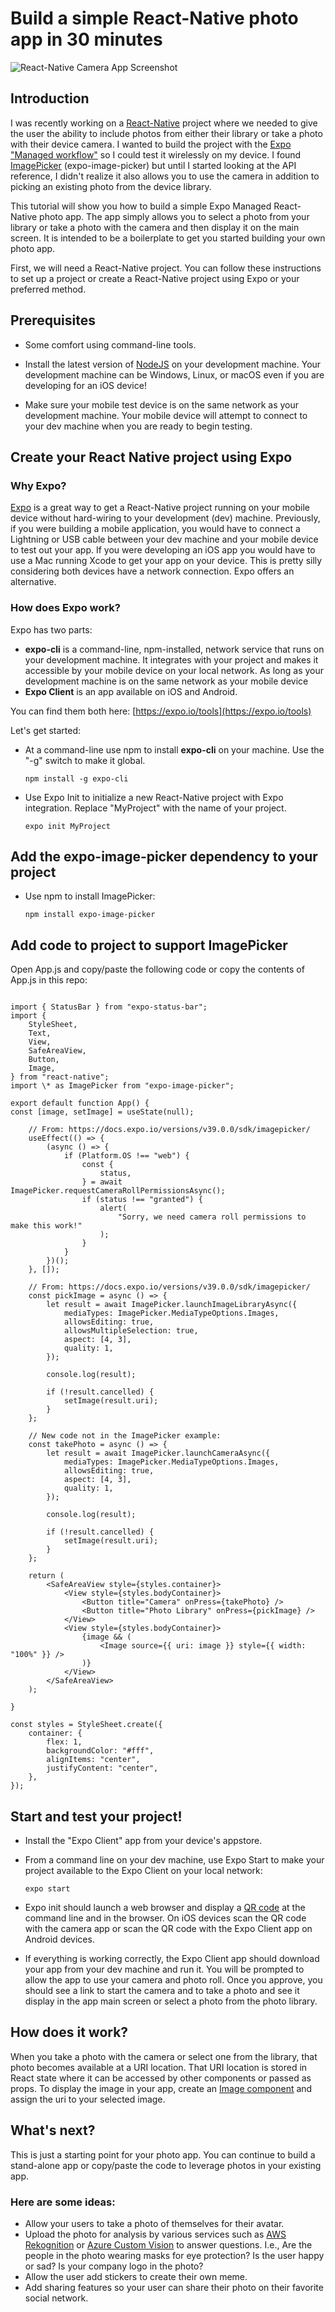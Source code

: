 # Build a simple React-Native photo app in 30 minutes

![React-Native Camera App Screenshot](screenshot.jpg)

## Introduction

I was recently working on a [React-Native](https://reactnative.dev/) project where we needed to give the user the ability to include photos from either their library or take a photo with their device camera. I wanted to build the project with the [Expo "Managed workflow"](https://docs.expo.io/introduction/managed-vs-bare/) so I could test it wirelessly on my device. I found [ImagePicker](https://docs.expo.io/versions/latest/sdk/imagepicker/) (expo-image-picker) but until I started looking at the API reference, I didn't realize it also allows you to use the camera in addition to picking an existing photo from the device library.

This tutorial will show you how to build a simple Expo Managed React-Native photo app. The app simply allows you to select a photo from your library or take a photo with the camera and then display it on the main screen. It is intended to be a boilerplate to get you started building your own photo app.

First, we will need a React-Native project. You can follow these instructions to set up a project or create a React-Native project using Expo or your preferred method.

## Prerequisites

-   Some comfort using command-line tools.

-   Install the latest version of [NodeJS](https://nodejs.org/) on your development machine. Your development machine can be Windows, Linux, or macOS even if you are developing for an iOS device!

-   Make sure your mobile test device is on the same network as your development machine. Your mobile device will attempt to connect to your dev machine when you are ready to begin testing.

## Create your React Native project using Expo

### Why Expo?

[Expo](https://expo.io/) is a great way to get a React-Native project running on your mobile device without hard-wiring to your development (dev) machine. Previously, if you were building a mobile application, you would have to connect a Lightning or USB cable between your dev machine and your mobile device to test out your app. If you were developing an iOS app you would have to use a Mac running Xcode to get your app on your device. This is pretty silly considering both devices have a network connection. Expo offers an alternative.

### How does Expo work?

Expo has two parts:

-   **expo-cli** is a command-line, npm-installed, network service that runs on your development machine. It integrates with your project and makes it accessible by your mobile device on your local network.
    As long as your development machine is on the same network as your mobile device
-   **Expo Client** is an app available on iOS and Android.

You can find them both here: [https://expo.io/tools](https://expo.io/tools)

Let's get started:

-   At a command-line use npm to install **expo-cli** on your machine. Use the "-g" switch to make it global.

    `npm install -g expo-cli`

-   Use Expo Init to initialize a new React-Native project with Expo integration. Replace "MyProject" with the name of your project.

    `expo init MyProject`

## Add the expo-image-picker dependency to your project

-   Use npm to install ImagePicker:

    `npm install expo-image-picker`

## Add code to project to support ImagePicker

Open App.js and copy/paste the following code or copy the contents of App.js in this repo:

```import React, { useState, useEffect } from "react";

import { StatusBar } from "expo-status-bar";
import {
    StyleSheet,
    Text,
    View,
    SafeAreaView,
    Button,
    Image,
} from "react-native";
import \* as ImagePicker from "expo-image-picker";

export default function App() {
const [image, setImage] = useState(null);

    // From: https://docs.expo.io/versions/v39.0.0/sdk/imagepicker/
    useEffect(() => {
        (async () => {
            if (Platform.OS !== "web") {
                const {
                    status,
                } = await ImagePicker.requestCameraRollPermissionsAsync();
                if (status !== "granted") {
                    alert(
                        "Sorry, we need camera roll permissions to make this work!"
                    );
                }
            }
        })();
    }, []);

    // From: https://docs.expo.io/versions/v39.0.0/sdk/imagepicker/
    const pickImage = async () => {
        let result = await ImagePicker.launchImageLibraryAsync({
            mediaTypes: ImagePicker.MediaTypeOptions.Images,
            allowsEditing: true,
            allowsMultipleSelection: true,
            aspect: [4, 3],
            quality: 1,
        });

        console.log(result);

        if (!result.cancelled) {
            setImage(result.uri);
        }
    };

    // New code not in the ImagePicker example:
    const takePhoto = async () => {
        let result = await ImagePicker.launchCameraAsync({
            mediaTypes: ImagePicker.MediaTypeOptions.Images,
            allowsEditing: true,
            aspect: [4, 3],
            quality: 1,
        });

        console.log(result);

        if (!result.cancelled) {
            setImage(result.uri);
        }
    };

    return (
        <SafeAreaView style={styles.container}>
            <View style={styles.bodyContainer}>
                <Button title="Camera" onPress={takePhoto} />
                <Button title="Photo Library" onPress={pickImage} />
            </View>
            <View style={styles.bodyContainer}>
                {image && (
                    <Image source={{ uri: image }} style={{ width: "100%" }} />
                )}
            </View>
        </SafeAreaView>
    );

}

const styles = StyleSheet.create({
    container: {
        flex: 1,
        backgroundColor: "#fff",
        alignItems: "center",
        justifyContent: "center",
    },
});
```

## Start and test your project!

-   Install the "Expo Client" app from your device's appstore.

-   From a command line on your dev machine, use Expo Start to make your project available to the Expo Client on your local network:

    `expo start`

-   Expo init should launch a web browser and display a [QR code](https://en.wikipedia.org/wiki/QR_code) at the command line and in the browser. On iOS devices scan the QR code with the camera app or scan the QR code with the Expo Client app on Android devices.

-   If everything is working correctly, the Expo Client app should download your app from your dev machine and run it. You will be prompted to allow the app to use your camera and photo roll. Once you approve, you should see a link to start the camera and to take a photo and see it display in the app main screen or select a photo from the photo library.

## How does it work?

When you take a photo with the camera or select one from the library, that photo becomes available at a URI location. That URI location is stored in React state where it can be accessed by other components or passed as props. To display the image in your app, create an [Image component](https://docs.expo.io/versions/latest/react-native/image/) and assign the uri to your selected image.

## What's next?

This is just a starting point for your photo app. You can continue to build a stand-alone app or copy/paste the code to leverage photos in your existing app.

### Here are some ideas:

-   Allow your users to take a photo of themselves for their avatar.
-   Upload the photo for analysis by various services such as [AWS Rekognition](https://aws.amazon.com/rekognition) or [Azure Custom Vision](https://www.customvision.ai/) to answer questions. I.e., Are the people in the photo wearing masks for eye protection? Is the user happy or sad? Is your company logo in the photo?
-   Allow the user add stickers to create their own meme.
-   Add sharing features so your user can share their photo on their favorite social network.
